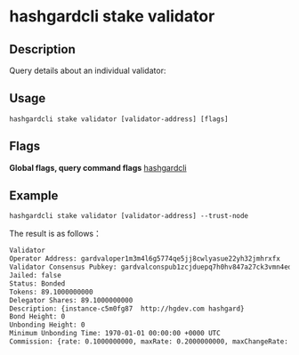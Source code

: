 # hashgardcli stake validator

## Description

Query details about an individual validator:

## Usage

```
hashgardcli stake validator [validator-address] [flags]
```

## Flags

**Global flags, query command flags** [hashgardcli](../README.md)

## Example


```
hashgardcli stake validator [validator-address] --trust-node
```

The result is as follows：

```txt
Validator
Operator Address: gardvaloper1m3m4l6g5774qe5jj8cwlyasue22yh32jmhrxfx
Validator Consensus Pubkey: gardvalconspub1zcjduepq7h0hv847a27ck3vmn4ednw5qrsjeykhdg7gnuj28ls5snsallt3svmlckm
Jailed: false
Status: Bonded
Tokens: 89.1000000000
Delegator Shares: 89.1000000000
Description: {instance-c5m0fg87  http://hgdev.com hashgard}
Bond Height: 0
Unbonding Height: 0
Minimum Unbonding Time: 1970-01-01 00:00:00 +0000 UTC
Commission: {rate: 0.1000000000, maxRate: 0.2000000000, maxChangeRate: 0.0100000000, updateTime: 0001-01-01 00:00:00 +0000 UTC}

```
